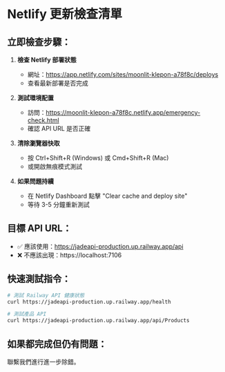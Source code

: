 # Netlify 更新檢查清單

## 立即檢查步驟：

1. **檢查 Netlify 部署狀態**
   - 網址：https://app.netlify.com/sites/moonlit-klepon-a78f8c/deploys
   - 查看最新部署是否完成

2. **測試環境配置**
   - 訪問：https://moonlit-klepon-a78f8c.netlify.app/emergency-check.html
   - 確認 API URL 是否正確

3. **清除瀏覽器快取**
   - 按 Ctrl+Shift+R (Windows) 或 Cmd+Shift+R (Mac)
   - 或開啟無痕模式測試

4. **如果問題持續**
   - 在 Netlify Dashboard 點擊 "Clear cache and deploy site"
   - 等待 3-5 分鐘重新測試

## 目標 API URL：
- ✅ 應該使用：https://jadeapi-production.up.railway.app/api
- ❌ 不應該出現：https://localhost:7106

## 快速測試指令：
```bash
# 測試 Railway API 健康狀態
curl https://jadeapi-production.up.railway.app/health

# 測試產品 API
curl https://jadeapi-production.up.railway.app/api/Products
```

## 如果都完成但仍有問題：
聯繫我們進行進一步除錯。
